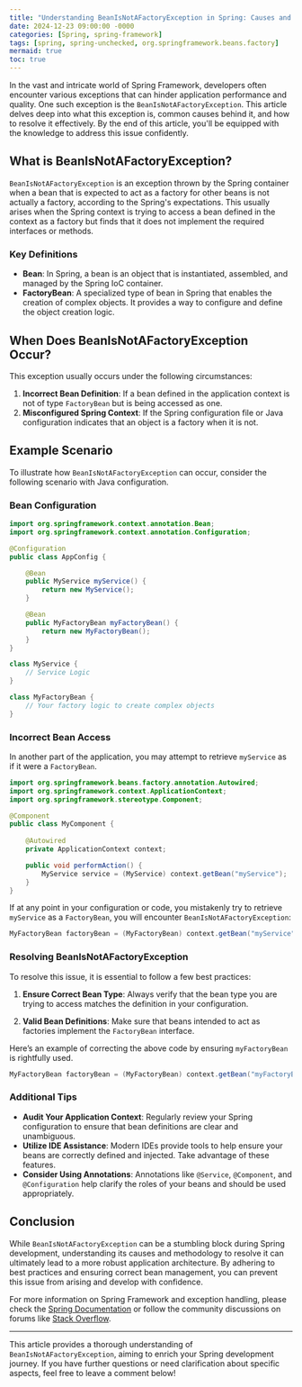```yaml
---
title: "Understanding BeanIsNotAFactoryException in Spring: Causes and Solutions"
date: 2024-12-23 09:00:00 -0000
categories: [Spring, spring-framework]
tags: [spring, spring-unchecked, org.springframework.beans.factory]
mermaid: true
toc: true
---
```



In the vast and intricate world of Spring Framework, developers often encounter various exceptions that can hinder application performance and quality. One such exception is the `BeanIsNotAFactoryException`. This article delves deep into what this exception is, common causes behind it, and how to resolve it effectively. By the end of this article, you'll be equipped with the knowledge to address this issue confidently.

## What is BeanIsNotAFactoryException?

`BeanIsNotAFactoryException` is an exception thrown by the Spring container when a bean that is expected to act as a factory for other beans is not actually a factory, according to the Spring's expectations. This usually arises when the Spring context is trying to access a bean defined in the context as a factory but finds that it does not implement the required interfaces or methods.

### Key Definitions

- **Bean**: In Spring, a bean is an object that is instantiated, assembled, and managed by the Spring IoC container.
- **FactoryBean**: A specialized type of bean in Spring that enables the creation of complex objects. It provides a way to configure and define the object creation logic.

## When Does BeanIsNotAFactoryException Occur?

This exception usually occurs under the following circumstances:

1. **Incorrect Bean Definition**: If a bean defined in the application context is not of type `FactoryBean` but is being accessed as one.
2. **Misconfigured Spring Context**: If the Spring configuration file or Java configuration indicates that an object is a factory when it is not.

## Example Scenario

To illustrate how `BeanIsNotAFactoryException` can occur, consider the following scenario with Java configuration.

### Bean Configuration

```java
import org.springframework.context.annotation.Bean;
import org.springframework.context.annotation.Configuration;

@Configuration
public class AppConfig {

    @Bean
    public MyService myService() {
        return new MyService();
    }

    @Bean
    public MyFactoryBean myFactoryBean() {
        return new MyFactoryBean();
    }
}

class MyService {
    // Service Logic
}

class MyFactoryBean {
    // Your factory logic to create complex objects
}
```

### Incorrect Bean Access

In another part of the application, you may attempt to retrieve `myService` as if it were a `FactoryBean`.

```java
import org.springframework.beans.factory.annotation.Autowired;
import org.springframework.context.ApplicationContext;
import org.springframework.stereotype.Component;

@Component
public class MyComponent {
    
    @Autowired
    private ApplicationContext context;

    public void performAction() {
        MyService service = (MyService) context.getBean("myService");
    }
}
```

If at any point in your configuration or code, you mistakenly try to retrieve `myService` as a `FactoryBean`, you will encounter `BeanIsNotAFactoryException`:

```java
MyFactoryBean factoryBean = (MyFactoryBean) context.getBean("myService"); // Causes Exception
```

### Resolving BeanIsNotAFactoryException

To resolve this issue, it is essential to follow a few best practices:

1. **Ensure Correct Bean Type**: Always verify that the bean type you are trying to access matches the definition in your configuration.

2. **Valid Bean Definitions**: Make sure that beans intended to act as factories implement the `FactoryBean` interface.

Here’s an example of correcting the above code by ensuring `myFactoryBean` is rightfully used.

```java
MyFactoryBean factoryBean = (MyFactoryBean) context.getBean("myFactoryBean"); // Correct usage
```

### Additional Tips

- **Audit Your Application Context**: Regularly review your Spring configuration to ensure that bean definitions are clear and unambiguous.
- **Utilize IDE Assistance**: Modern IDEs provide tools to help ensure your beans are correctly defined and injected. Take advantage of these features.
- **Consider Using Annotations**: Annotations like `@Service`, `@Component`, and `@Configuration` help clarify the roles of your beans and should be used appropriately.

## Conclusion

While `BeanIsNotAFactoryException` can be a stumbling block during Spring development, understanding its causes and methodology to resolve it can ultimately lead to a more robust application architecture. By adhering to best practices and ensuring correct bean management, you can prevent this issue from arising and develop with confidence.

For more information on Spring Framework and exception handling, please check the [Spring Documentation](https://docs.spring.io/spring-framework/docs/current/reference/html/core.html#beans-exceptions) or follow the community discussions on forums like [Stack Overflow](https://stackoverflow.com).

---
This article provides a thorough understanding of `BeanIsNotAFactoryException`, aiming to enrich your Spring development journey. If you have further questions or need clarification about specific aspects, feel free to leave a comment below!
